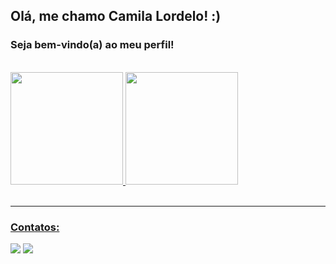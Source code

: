 ## Olá, me chamo Camila Lordelo! :) 
### Seja bem-vindo(a) ao meu perfil!
<br>
  <div>
    <a href="https://github.com/seu-usuário-aqui">
    <img height="180em" src="https://github-readme-stats.vercel.app/api/top-langs/?username=camilalordelo1&layout=compact&langs_count=7&theme=dracula"/>
    <img height="180em" src="https://github-readme-stats.vercel.app/api?username=camilalordelo1&show_icons=true&theme=dracula&include_all_commits=true&count_private=true"/>
  </div>
<br>
<hr>
  
  ### Contatos:
  <div>
    <a href = "mailto:camilalordelo15@gmail.com"><img src="https://img.shields.io/badge/Gmail-D14836?style=for-the-badge&logo=gmail&logoColor=white" target="_blank"></a>
    <a href="https://www.linkedin.com/in/camila-lordelo" target="_blank"><img src="https://img.shields.io/badge/-LinkedIn-%230077B5?style=for-the-badge&logo=linkedin&logoColor=white" target="_blank"></a>   
  </div>


